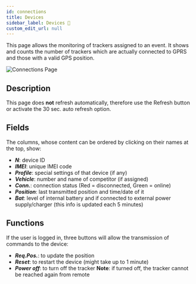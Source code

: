 ```yaml
---
id: connections
title: Devices
sidebar_label: Devices 🚧
custom_edit_url: null
---
```


This page allows the monitoring of trackers assigned to an event. It shows and counts the number of trackers which are actually connected to GPRS and those with a valid GPS position.

![Connections Page](/img/screenshots/connections.png)

## Description

This page does **not** refresh automatically, therefore use the Refresh button or activate the 30 sec. auto refresh option.

## Fields

The columns, whose content can be ordered by clicking on their names at the top, show:

- _**N**_: device ID
- _**IMEI**_: unique IMEI code
- _**Profile**_: special settings of that device (if any)
- _**Vehicle**_: number and name of competitor (if assigned)
- _**Conn.**_: connection status (Red = disconnected, Green = online)
- _**Position**_: last transmitted position and time/date of it
- _**Bat**_: level of internal battery and if connected to external power supply/charger (this info is updated each 5 minutes)

## Functions

If the user is logged in, three buttons will allow the transmission of commands to the device:

- _**Req.Pos.**_: to update the position
- _**Reset**_: to restart the device (might take up to 1 minute)
- _**Power off**_: to turn off the tracker **Note**: if turned off, the tracker cannot be reached again from remote
